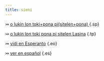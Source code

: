 ```yaml
---
title: sieni
---
```


↣ [o lukin lon toki+pona pi(sitelen+pona) ](/sp)
{.sp}

↣ [o lukin lon toki pona pi sitelen Lasina](/tp)
{.tp}

↣ [vidi en Esperanto](/eo)
{.eo}

↣ [ver en español](/es)
{.es}
